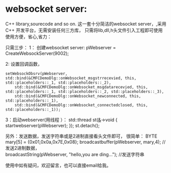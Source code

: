 # websocket server:
C++ library,sourecode and so on.
这一套十分简洁的websocket server，,采用C++ 开发平台，无需安装任何三方库， 只需将lib,dll,h头文件引入工程即可使用
使用方便，省心,省力：

只需三步：
1：  创建websocket server:
    pWebserver = CreateWebsockServer(9002);
    
    
2:  设置回调函数，

	setWebsockObsrv(pWebserver, std::bind(&CMFCDemoDlg::onWebsocket_msgstrrecevied, this, std::placeholders::_1, std::placeholders::_2),
		std::bind(&CMFCDemoDlg::onWebsocket_msgdatarecevied, this, std::placeholders::_1, std::placeholders::_2, std::placeholders::_3),
		std::bind(&CMFCDemoDlg::onWebsocket_newconnected, this, std::placeholders::_1),
		std::bind(&CMFCDemoDlg::onWebsocket_connectedclosed, this, std::placeholders::_1));
		
		
		
3：启动webserver(用线程 ）：
    std::thread st([&]()->void {
		startwebserver(pWebserver);
		});
	st.detach();	
	
	
另外：发送数据，发送字符串或是2进制直接看头文件即可，
  很简单：
  BYTE mary[5] = {0x01,0x0a,0x7E,0x08};
	broadcastbuffer(pWebserver, mary,4); //发送2进制数据，  
  broadcastString(pWebserver, "hello,you are ding..."); //发送字符串
  
  
  使用中如有疑问，欢迎留言，也可以直接email给我。
  
